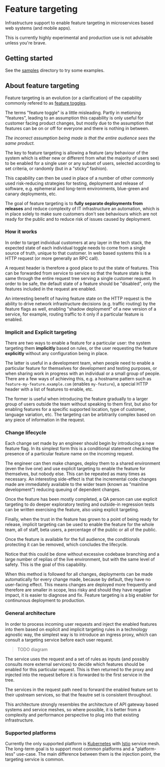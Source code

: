 # Feature targeting

Infrastructure support to enable feature targeting in microservices based web
systems (and mobile apps).

This is currently highly experimental and production
use is not advisable unless you're brave.

## Getting started

See the [samples](./samples/README.md) directory to try some examples.

## About feature targeting

Feature targeting is an evolution (or a clarification) of the capability commonly
refered to as [feature toggles](https://www.martinfowler.com/articles/feature-toggles.html).

The terms "feature toggle" is a little misleading. Partly in metioning "features",
leading to an assumption this capability is only useful for customer facing
product changes, but mostly due to the assumption that features can be on or
off for everyone and there is nothing in between.

_The incorrect assumption being made is that the entire audience sees the same product._

The key to feature targeting is allowing a feature (any behaviour of the system
which is either new or different from what the majority of users see) to be
enabled for a single user or any subset of users, selected according to
set criteria, or randomly (but in a "sticky" fashion).

This capability can then be used in place of a number of other commonly used
risk-reducing strategies for testing, deployment and release of software, e.g.
ephemeral and long-term environments, blue-green and canary deployments, etc.

The goal of feature targeting is to **fully separate deployments from releases**
and reduce complexity of IT infrastructure an automation, which is in place solely to
make sure customers don't see behaviours which are not ready for the public and
to reduce risk of issues caused by deployment.

### How it works

In order to target individual customers at any layer in the tech stack, the
expected state of each individual toggle needs to come from a single source
of truth, unique to that customer. In web based systems this is a HTTP request
(or more generally an RPC call).

A request header is therefore a good place to put the state of features. This can
be forwarded from service to service so that the feature state is the same through
the entire request tree serving a single customer request. In order to be safe,
the default state of a feature should be "disabled", only the features included
in the request are enabled.

An interesting benefit of having feature state on the HTTP request is the ability
to drive network infrastructure decisions (e.g. traffic routing) by the feature 
flags as well, enabling "shadow deployment" of a new version of a service, 
for example, routing traffic to it only if a particular feature is enabled. 

### Implicit and Explicit targeting

There are two ways to enable a feature for a particular user: the system
targeting them **implicitly** based on rules, or the user requesting the feature
**explicitly** without any configuration being in place.

The latter is useful in a development team, when people need to enable a
particular feature for themselves for development and testing purposes, or when
sharing work in progress with an individual or a small group of people. There 
are a few ways of achieving this, e.g. a hostname pattern such as 
`feature-my-feature.example.com` (enables `my-feature`), a special HTTP header 
with a list of features to enable, etc.

The former is useful when introducing the feature gradually to a larger group
of users outside the team without speaking to them first, but also for enabling
features for a specific supported location, type of customer, language variation,
etc. The targeting can be arbitrarily complex based on any piece of information
in the request.

### Change lifecycle

Each change set made by an engineer should begin by introducing a new feature
flag. In its simplest form this is a conditional statement checking the presence
of a particular feature name on the incoming request.

The engineer can then make changes, deploy them to a shared environment (even the live one) 
and use explicit targeting to enable the feature for themselves, but nobody else. 
This can be repeated as many times as necessary. An interesting side-effect is that 
the incremental code changes made are immediately available to the wider team 
(known as "mainline development") reducing queuing of dependent changes.

Once the feature has been mostly completed, a QA person can use explicit targeting
to do deeper exploratory testing and outside-in regression tests can be written
exercising the feature, also using explicit targeting.

Finally, when the trust in the feature has grown to a point of being ready for
release, implicit targeting can be used to enable the feature for the whole team,
all of staff, beta users, a percentage of the public or all of the public.

Once the feature is available for the full audience, the conditionals protecting
it can be removed, which concludes the lifecycle.

Notice that this could be done without excessive codebase branching and a large
number of replias of the live environment, but with the same level of safety.
This is the goal of this capability. 

When this method is followed for all changes, deployments can be made automatically
for every change made, because by default, they have no user-facing effect. This
means changes are deployed more frequently and therefore are smaller in scope,
less risky and should they have negative impact, it is easier to diagnose and fix.
Feature targeting is a big enabler for continunous deployment to production.

### General architecture

In order to process incoming user requests and inject the enabled features
into them based on explicit and implicit targeting rules in a technology
agnostic way, the simplest way is to introduce an ingress proxy, which can
consult a targeting service before each user request.

> TODO diagram

The service uses the request and a set of rules as inputs (and possibly
consults more external services) to decide which features should be enabled
for this particular request. This is then returned to the proxy and injected 
into the request before it is forwarded to the first service in the tree.

The services in the request path need to forward the enabled feature set to
their upstream services, so that the feautre set is consistent throughout.

This architecture strongly resembles the architecture of API gateway based
systems and service meshes, so where possible, it is better from a complexity
and performance perspective to plug into that existing infrastructure.

### Supported platforms

Currently the only supported platform is [Kubernetes](https://kubernetes.io/)
with [Istio](https://istio.io/) service mesh. The long-term goal is to support most
common platforms and a "platform-less" use-case. The main difference between them
is the injection point, the targeting service is common.
